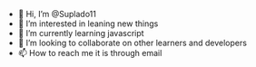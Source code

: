 - 👋 Hi, I’m @Suplado11
- 👀 I’m interested in leaning new things
- 🌱 I’m currently learning javascript
- 💞️ I’m looking to collaborate on other learners and developers
- 📫 How to reach me it is through email

<!---
Suplado11/Suplado11 is a ✨ special ✨ repository because its `README.md` (this file) appears on your GitHub profile.
You can click the Preview link to take a look at your changes.
--->
